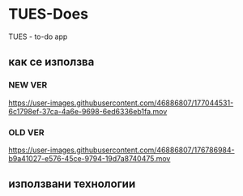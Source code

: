 # TUES-Does
TUES - to-do app

## как се използва 

### NEW VER



https://user-images.githubusercontent.com/46886807/177044531-6c1798ef-37ca-4a6e-9698-6ed6336eb1fa.mov

 

### OLD VER

https://user-images.githubusercontent.com/46886807/176786984-b9a41027-e576-45ce-9794-19d7a8740475.mov



## използвани технологии 
